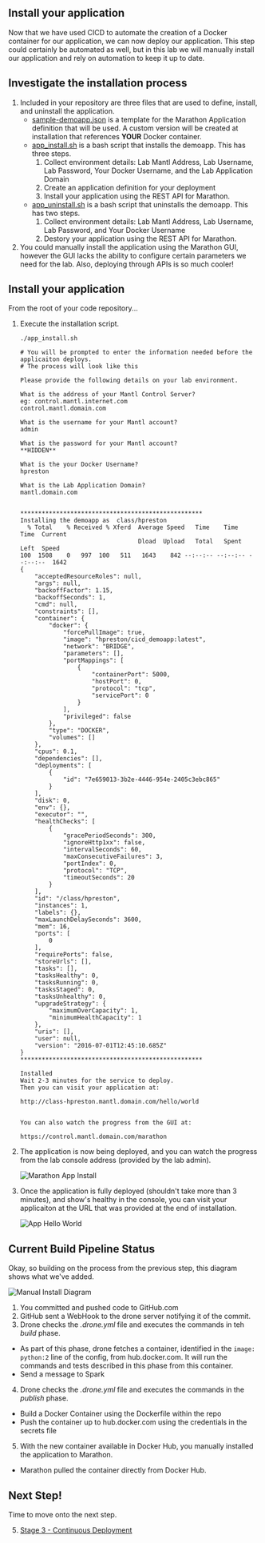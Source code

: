 ## Install your application

Now that we have used CICD to automate the creation of a Docker container for our application, we can now deploy our application.  This step could certainly be automated as well, but in this lab we will manually install our application and rely on automation to keep it up to date.

## Investigate the installation process

1. Included in your repository are three files that are used to define, install, and uninstall the application.
    * [sample-demoapp.json](https://github.com/hpreston/cicd_demoapp/blob/master/sample-demoapp.json) is a template for the Marathon Application definition that will be used.  A custom version will be created at installation that references **YOUR** Docker container.
    * [app_install.sh](https://github.com/hpreston/cicd_demoapp/blob/master/app_install.sh) is a bash script that installs the demoapp.  This has three steps.
        1. Collect environment details: Lab Mantl Address, Lab Username, Lab Password, Your Docker Username, and the Lab Application Domain
        2. Create an application definition for your deployment
        3. Install your application using the REST API for Marathon.
    * [app_uninstall.sh](https://github.com/hpreston/cicd_demoapp/blob/master/app_uninstall.sh) is a bash script that uninstalls the demoapp.  This has two steps.
        1. Collect environment details: Lab Mantl Address, Lab Username, Lab Password, and Your Docker Username
        2. Destory your application using the REST API for Marathon.
2. You could manually install the application using the Marathon GUI, however the GUI lacks the ability to configure certain parameters we need for the lab.  Also, deploying through APIs is so much cooler!

## Install your application

From the root of your code repository...

1. Execute the installation script.
    ```
    ./app_install.sh

    # You will be prompted to enter the information needed before the applicaiton deploys.
    # The process will look like this

    Please provide the following details on your lab environment.

    What is the address of your Mantl Control Server?
    eg: control.mantl.internet.com
    control.mantl.domain.com

    What is the username for your Mantl account?
    admin

    What is the password for your Mantl account?
    **HIDDEN**

    What is the your Docker Username?
    hpreston

    What is the Lab Application Domain?
    mantl.domain.com


    ***************************************************
    Installing the demoapp as  class/hpreston
      % Total    % Received % Xferd  Average Speed   Time    Time     Time  Current
                                     Dload  Upload   Total   Spent    Left  Speed
    100  1508    0   997  100   511   1643    842 --:--:-- --:--:-- --:--:--  1642
    {
        "acceptedResourceRoles": null,
        "args": null,
        "backoffFactor": 1.15,
        "backoffSeconds": 1,
        "cmd": null,
        "constraints": [],
        "container": {
            "docker": {
                "forcePullImage": true,
                "image": "hpreston/cicd_demoapp:latest",
                "network": "BRIDGE",
                "parameters": [],
                "portMappings": [
                    {
                        "containerPort": 5000,
                        "hostPort": 0,
                        "protocol": "tcp",
                        "servicePort": 0
                    }
                ],
                "privileged": false
            },
            "type": "DOCKER",
            "volumes": []
        },
        "cpus": 0.1,
        "dependencies": [],
        "deployments": [
            {
                "id": "7e659013-3b2e-4446-954e-2405c3ebc865"
            }
        ],
        "disk": 0,
        "env": {},
        "executor": "",
        "healthChecks": [
            {
                "gracePeriodSeconds": 300,
                "ignoreHttp1xx": false,
                "intervalSeconds": 60,
                "maxConsecutiveFailures": 3,
                "portIndex": 0,
                "protocol": "TCP",
                "timeoutSeconds": 20
            }
        ],
        "id": "/class/hpreston",
        "instances": 1,
        "labels": {},
        "maxLaunchDelaySeconds": 3600,
        "mem": 16,
        "ports": [
            0
        ],
        "requirePorts": false,
        "storeUrls": [],
        "tasks": [],
        "tasksHealthy": 0,
        "tasksRunning": 0,
        "tasksStaged": 0,
        "tasksUnhealthy": 0,
        "upgradeStrategy": {
            "maximumOverCapacity": 1,
            "minimumHealthCapacity": 1
        },
        "uris": [],
        "user": null,
        "version": "2016-07-01T12:45:10.685Z"
    }
    ***************************************************

    Installed
    Wait 2-3 minutes for the service to deploy.
    Then you can visit your application at:

    http://class-hpreston.mantl.domain.com/hello/world


    You can also watch the progress from the GUI at:

    https://control.mantl.domain.com/marathon
    ```

2. The application is now being deployed, and you can watch the progress from the lab console address (provided by the lab admin).

    ![Marathon App Install](images/marathon_app_install.png)

3. Once the application is fully deployed (shouldn't take more than 3 minutes), and show's healthy in the console, you can visit your applicaiton at the URL that was provided at the end of installation.

    ![App Hello World](images/app_hello_world.png)


## Current Build Pipeline Status

Okay, so building on the process from the previous step, this diagram shows what we've added.

![Manual Install Diagram](images/manual_install_diagram.png)

1. You committed and pushed code to GitHub.com
2. GitHub sent a WebHook to the drone server notifying it of the commit.
3. Drone checks the _.drone.yml_ file and executes the commands in teh _build_ phase.
  * As part of this phase, drone fetches a container, identified in the `image: python:2` line of the config, from hub.docker.com.  It will run the commands and tests described in this phase from this container.
  * Send a message to Spark
4. Drone checks the _.drone.yml_ file and executes the commands in the _publish_ phase.
  * Build a Docker Container using the Dockerfile within the repo
  * Push the container up to hub.docker.com using the credentials in the secrets file
5. With the new container available in Docker Hub, you manually installed the application to Marathon.
  * Marathon pulled the container directly from Docker Hub.

## Next Step!

Time to move onto the next step.

5. [Stage 3 - Continuous Deployment](cicd_stage_3.md)




